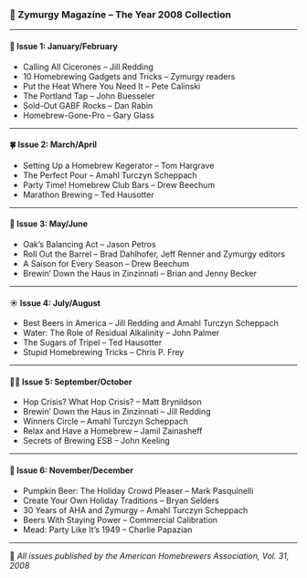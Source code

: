 ### 🍻 Zymurgy Magazine – The Year 2008 Collection

---

#### 🧊 **Issue 1: January/February**
- Calling All Cicerones – Jill Redding
- 10 Homebrewing Gadgets and Tricks – Zymurgy readers
- Put the Heat Where You Need It – Pete Calinski
- The Portland Tap – John Buesseler
- Sold-Out GABF Rocks – Dan Rabin
- Homebrew-Gone-Pro – Gary Glass

---

#### 🍀 **Issue 2: March/April**
- Setting Up a Homebrew Kegerator – Tom Hargrave
- The Perfect Pour – Amahl Turczyn Scheppach
- Party Time! Homebrew Club Bars – Drew Beechum
- Marathon Brewing – Ted Hausotter

---

#### 🍯 **Issue 3: May/June**
- Oak’s Balancing Act – Jason Petros
- Roll Out the Barrel – Brad Dahlhofer, Jeff Renner and Zymurgy editors
- A Saison for Every Season – Drew Beechum
- Brewin’ Down the Haus in Zinzinnati – Brian and Jenny Becker

---

#### ☀️ **Issue 4: July/August**
- Best Beers in America – Jill Redding and Amahl Turczyn Scheppach
- Water: The Role of Residual Alkalinity – John Palmer
- The Sugars of Tripel – Ted Hausotter
- Stupid Homebrewing Tricks – Chris P. Frey

---

#### 🧙‍♂️ **Issue 5: September/October**
- Hop Crisis? What Hop Crisis? – Matt Brynildson
- Brewin’ Down the Haus in Zinzinnati – Jill Redding
- Winners Circle – Amahl Turczyn Scheppach
- Relax and Have a Homebrew – Jamil Zainasheff
- Secrets of Brewing ESB – John Keeling

---

#### 🧪 **Issue 6: November/December**
- Pumpkin Beer: The Holiday Crowd Pleaser – Mark Pasquinelli
- Create Your Own Holiday Traditions – Bryan Selders
- 30 Years of AHA and Zymurgy – Amahl Turczyn Scheppach
- Beers With Staying Power – Commercial Calibration
- Mead: Party Like It’s 1949 – Charlie Papazian

---

🍺 *All issues published by the American Homebrewers Association, Vol. 31, 2008*
